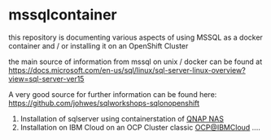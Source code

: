 # mssqlcontainer
this repository is documenting various aspects of using MSSQL as a docker container and / or installing it on an OpenShift Cluster

the main source of information from mssql on unix / docker can be found at https://docs.microsoft.com/en-us/sql/linux/sql-server-linux-overview?view=sql-server-ver15

A very good source for further information can be found here: https://github.com/johwes/sqlworkshops-sqlonopenshift

1. Installation of sqlserver using containerstation of [QNAP NAS](QNAP/qnap.md) 
2. Installation on IBM Cloud on an OCP Cluster classic
[OCP@IBMCloud](IBMcloud/ibmcloud.md)
....

